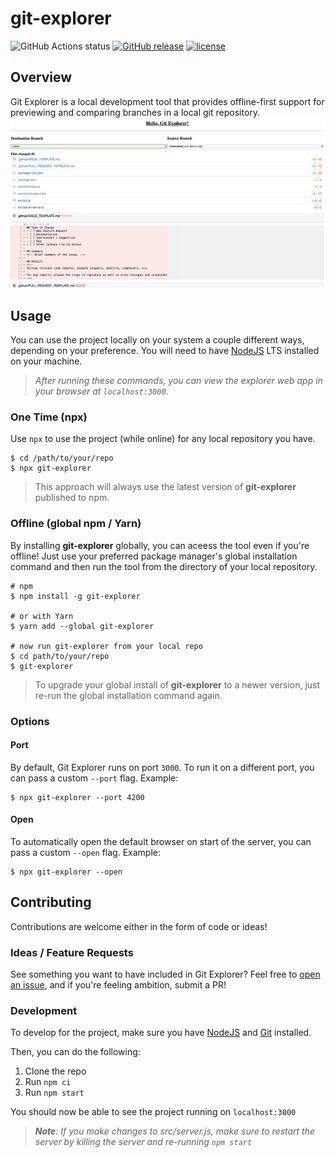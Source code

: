 # git-explorer
![GitHub Actions status](https://github.com/thescientist13/git-explorer/workflows/Master%20Integration/badge.svg)
[![GitHub release](https://img.shields.io/github/tag/thescientist13/git-explorer.svg)](https://github.com/thescientist13/git-explorer/tags)
[![license](https://img.shields.io/github/license/thescientist13/git-explorer.svg?style=flat-square)](https://github.com/thescientist13/git-explorer)


## Overview
Git Explorer is a local development tool that provides offline-first support for previewing and comparing branches in a local git repository.
![git-explorer](./git-explorer.png)


## Usage
You can use the project locally on your system a couple different ways, depending on your preference.  You will need to have [NodeJS](https://nodejs.org/) LTS installed on your machine.

> _After running these commands, you can view the explorer web app in your browser at `localhost:3000`_.

### One Time (npx)
Use `npx` to use the project (while online) for any local repository you have.
```shell
$ cd /path/to/your/repo
$ npx git-explorer
```

> This approach will always use the latest version of **git-explorer** published to npm.

### Offline (global npm / Yarn)
By installing **git-explorer** globally, you can aceess the tool even if you're offline!  Just use your preferred package manager's global installation command and then run the tool from the directory of your local repository.
```shell
# npm
$ npm install -g git-explorer

# or with Yarn
$ yarn add --global git-explorer

# now run git-explorer from your local repo
$ cd path/to/your/repo
$ git-explorer
```

> To upgrade your global install of **git-explorer** to a newer version, just re-run the global installation command again.

### Options

#### Port

By default, Git Explorer runs on port `3000`. To run it on a different port, you can pass a custom `--port` flag.  Example:
```shell
$ npx git-explorer --port 4200
```

#### Open

 To automatically open the default browser on start of the server, you can pass a custom `--open` flag. Example:
```shell
$ npx git-explorer --open
```

## Contributing
Contributions are welcome either in the form of code or ideas!

### Ideas / Feature Requests
See something you want to have included in Git Explorer?  Feel free to [open an issue](https://github.com/thescientist13/git-explorer/issues), and if you're feeling ambition, submit a PR!

### Development
To develop for the project, make sure you have [NodeJS](https://nodejs.org/) and [Git](https://git-scm.com/) installed.

Then, you can do the following:
1. Clone the repo
1. Run `npm ci`
1. Run `npm start`

You should now be able to see the project running on `localhost:3000`

> _**Note**: If you make changes to src/server.js, make sure to restart the server by killing the server and re-running `npm start`_